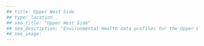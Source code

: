 ```yaml
---
## title: Upper West Side
## type: location
## seo_title: "Upper West Side"
## seo_description: "Environmental Health data profiles for the Upper West Side neighborhood of NYC."
## seo_image: 
---
```


